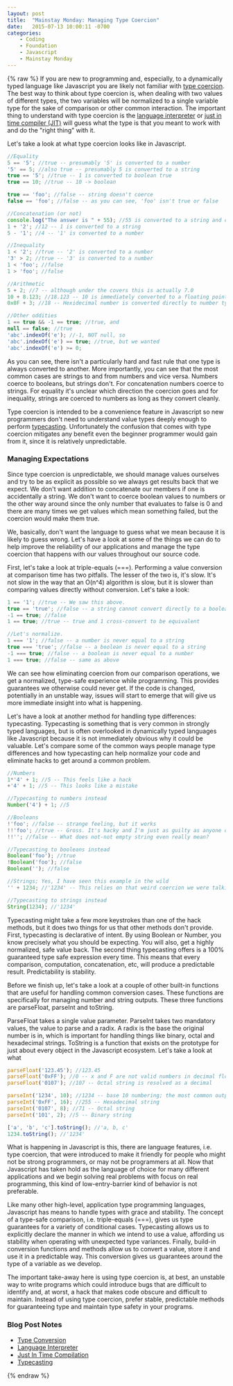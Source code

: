 ```yaml
---
layout: post
title:  "Mainstay Monday: Managing Type Coercion"
date:   2015-07-13 10:00:11 -0700
categories:
    - Coding
    - Foundation
    - Javascript
    - Mainstay Monday
---
```

{% raw %}
If you are new to programming and, especially, to a dynamically typed language like Javascript you are likely not familiar with <a href="https://en.wikipedia.org/wiki/Type_conversion" target="_blank">type coercion</a>.  The best way to think about type coercion is, when dealing with two values of different types, the two variables will be normalized to a single variable type for the sake of comparison or other common interaction. The important thing to understand with type coercion is the <a href="https://en.wikipedia.org/wiki/Interpreter_(computing)" target="_blank">language interpreter</a> or <a href="https://en.wikipedia.org/wiki/Just-in-time_compilation" target="_blank">just in time compiler (JIT)</a> will guess what the type is that you meant to work with and do the "right thing" with it.

Let's take a look at what type coercion looks like in Javascript.

```javascript
//Equality
5 == '5'; //true -- presumably '5' is converted to a number
'5' == 5; //also true -- presumably 5 is converted to a string
true == '5'; //true -- 1 is converted to boolean true
true == 10; //true -- 10 -> boolean

true == 'foo'; //false -- string doesn't coerce
false == 'foo'; //false -- as you can see, 'foo' isn't true or false

//Concatenation (or not)
console.log("The answer is " + 55); //55 is converted to a string and concatenated
1 + '2'; //12 -- 1 is converted to a string
5 - '1'; //4 -- '1' is converted to a number

//Inequality
1 < '2'; //true -- '2' is converted to a number
'3' > 2; //true -- '3' is converted to a number
1 < 'foo'; //false
1 > 'foo'; //false

//Arithmetic
5 + 2; //7 -- although under the covers this is actually 7.0
10 + 8.123; //18.123 -- 10 is immediately converted to a floating point number
0x0F + 3; //18 -- Hexidecimal number is converted directly to number type

//Other oddities
1 == true && -1 == true; //true, and
null == false; //true
'abc'.indexOf('e'); //-1, NOT null, so
'abc'.indexOf('e') == true; //true, but we wanted
'abc'.indexOf('e') >= 0;
```

As you can see, there isn't a particularly hard and fast rule that one type is always converted to another. More importantly, you can see that the most common cases are strings to and from numbers and vice versa. Numbers coerce to booleans, but strings don't. For concatenation numbers coerce to strings. For equality it's unclear which direction the coercion goes and for inequality, strings are coerced to numbers as long as they convert cleanly.

Type coercion is intended to be a convenience feature in Javascript so new programmers don't need to understand value types deeply enough to perform <a href="https://en.wikipedia.org/wiki/Typecasting" target="_blank">typecasting</a>. Unfortunately the confusion that comes with type coercion mitigates any benefit even the beginner programmer would gain from it, since it is relatively unpredictable.

<h3>Managing Expectations</h3>

Since type coercion is unpredictable, we should manage values ourselves and try to be as explicit as possible so we always get results back that we expect. We don't want addition to concatenate our members if one is accidentally a string. We don't want to coerce boolean values to numbers or the other way around since the only number that evaluates to false is 0 and there are many times we get values which mean something failed, but the coercion would make them true.

We, basically, don't want the language to guess what we mean because it is likely to guess wrong. Let's have a look at some of the things we can do to help improve the reliability of our applications and manage the type coercion that happens with our values throughout our source code.

First, let's take a look at triple-equals (===). Performing a value conversion at comparison time has two pitfalls. The lesser of the two is, it's slow. It's not slow in the way that an O(n^4) algorithm is slow, but it is slower than comparing values directly without conversion.  Let's take a look:

```javascript
1 == '1'; //true -- We saw this above.
true == 'true'; //false -- a string cannot convert directly to a boolean
-1 == true; //false
1 == true; //true -- true and 1 cross-convert to be equivalent

//Let's normalize.
1 === '1'; //false -- a number is never equal to a string
true === 'true'; //false -- a boolean is never equal to a string
-1 === true; //false -- a boolean is never equal to a number
1 === true; //false -- same as above
```

We can see how eliminating coercion from our comparison operations, we get a normalized, type-safe experience while programming. This provides guarantees we otherwise could never get. If the code is changed, potentially in an unstable way, issues will start to emerge that will give us more immediate insight into what is happening.

Let's have a look at another method for handling type differences: typecasting. Typecasting is something that is very common in strongly typed languages, but is often overlooked in dynamically typed languages like Javascript because it is not immediately obvious why it could be valuable.  Let's compare some of the common ways people manage type differences and how typecasting can help normalize your code and eliminate hacks to get around a common problem.

```javascript
//Numbers
1*'4' + 1; //5 -- This feels like a hack
+'4' + 1; //5 -- This looks like a mistake

//Typecasting to numbers instead
Number('4') + 1; //5

//Booleans
!'foo'; //false -- strange feeling, but it works
!!'foo'; //true -- Gross. It's hacky and I'm just as guilty as anyone of doing this
!!''; //false -- What does not-not empty string even really mean?

//Typecasting to booleans instead
Boolean('foo'); //true
!Boolean('foo'); //false
Boolean(''); //false

//Strings; Yes, I have seen this example in the wild
'' + 1234; //'1234' -- This relies on that weird coercion we were talking about

//Typecasting to strings instead
String(1234); //'1234'
```

Typecasting might take a few more keystrokes than one of the hack methods, but it does two things for us that other methods don't provide. First, typecasting is declarative of intent. By using Boolean or Number, you know precisely what you should be expecting. You will also, get a highly normalized, safe value back. The second thing typecasting offers is a 100% guaranteed type safe expression every time. This means that every comparison, computation, concatenation, etc, will produce a predictable result. Predictability is stability.

Before we finish up, let's take a look at a couple of other built-in functions that are useful for handling common conversion cases. These functions are specifically for managing number and string outputs.  These three functions are parseFloat, parseInt and toString.

ParseFloat takes a single value parameter. ParseInt takes two mandatory values, the value to parse and a radix. A radix is the base the original number is in, which is important for handling things like binary, octal and hexadecimal strings.  ToString is a function that exists on the prototype for just about every object in the Javascript ecosystem.  Let's take a look at what 

``` javascript
parseFloat('123.45'); //123.45
parseFloat('0xFF'); //0 -- x and F are not valid numbers in decimal floating point
parseFloat('0107'); //107 -- Octal string is resolved as a decimal

parseInt('1234', 10); //1234 -- base 10 numbering; the most common output
parseInt('0xFF', 16); //255 -- Hexadecimal string
parseInt('0107', 8); //71 -- Octal string
parseInt('101', 2); //5 -- Binary string

['a', 'b', 'c'].toString(); //'a, b, c'
1234.toString(); //'1234'
```

What is happening in Javascript is this, there are language features, i.e. type coercion, that were introduced to make it friendly for people who might not be strong programmers, or may not be programmers at all. Now that Javascript has taken hold as the language of choice for many different applications and we begin solving real problems with focus on real programming, this kind of low-entry-barrier kind of behavior is not preferable.

Like many other high-level, application type programming languages, Javascript has means to handle types with grace and stability.  The concept of a type-safe comparison, i.e. triple-equals (===), gives us type guarantees for a variety of conditional cases. Typecasting allows us to explicitly declare the manner in which we intend to use a value, affording us stability when operating with unexpected type variances. Finally, build-in conversion functions and methods allow us to convert a value, store it and use it in a predictable way. This conversion gives us guarantees around the type of a variable as we develop.

The important take-away here is using type coercion is, at best, an unstable way to write programs which could introduce bugs that are difficult to identify and, at worst, a hack that makes code obscure and difficult to maintain. Instead of using type coercion, prefer stable, predictable methods for guaranteeing type and maintain type safety in your programs.

<h3>Blog Post Notes</h3>

<ul>
<li><a href="https://en.wikipedia.org/wiki/Type_conversion" target="_blank">Type Conversion</a></li>
<li><a href="https://en.wikipedia.org/wiki/Interpreter_(computing)" target="_blank">Language Interpreter</a></li>
<li><a href="https://en.wikipedia.org/wiki/Just-in-time_compilation" target="_blank">Just In Time Compilation</a></li>
<li><a href="https://en.wikipedia.org/wiki/Typecasting" target="_blank">Typecasting</a></li>
</ul>
{% endraw %}
    